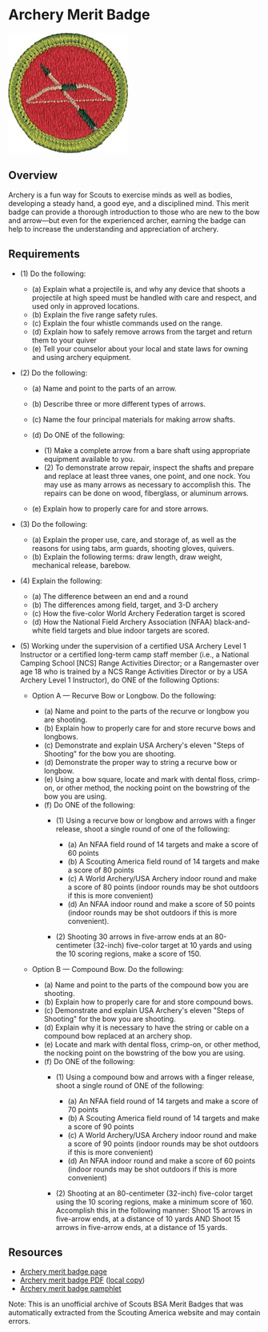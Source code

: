 

# Archery Merit Badge

![Archery Merit Badge](images/archery-merit-badge.jpg)

## Overview



Archery is a fun way for Scouts to exercise minds as well as bodies, developing a steady hand, a good eye, and a disciplined mind. This merit badge can provide a thorough introduction to those who are new to the bow and arrow—but even for the experienced archer, earning the badge can help to increase the understanding and appreciation of archery.

## Requirements

* (1) Do the following:
    * (a) Explain what a projectile is, and why any device that shoots a projectile at high speed must be handled with care and respect, and used only in approved locations.
    * (b) Explain the five range safety rules.
    * (c) Explain the four whistle commands used on the range.
    * (d) Explain how to safely remove arrows from the target and return them to your quiver
    * (e) Tell your counselor about your local and state laws for owning and using archery equipment.


* (2) Do the following:
    * (a) Name and point to the parts of an arrow.
    * (b) Describe three or more different types of arrows.
    * (c) Name the four principal materials for making arrow shafts.
    * (d) Do ONE of the following:
        * (1) Make a complete arrow from a bare shaft using appropriate equipment available to you.
        * (2) To demonstrate arrow repair, inspect the shafts and prepare and replace at least three vanes, one point, and one nock. You may use as many arrows as necessary to accomplish this. The repairs can be done on wood, fiberglass, or aluminum arrows.


    * (e) Explain how to properly care for and store arrows.


* (3) Do the following:
    * (a) Explain the proper use, care, and storage of, as well as the reasons for using tabs, arm guards, shooting gloves, quivers.
    * (b) Explain the following terms: draw length, draw weight, mechanical release, barebow.


* (4) Explain the following:
    * (a) The difference between an end and a round
    * (b) The differences among field, target, and 3-D archery
    * (c) How the five-color World Archery Federation target is scored
    * (d) How the National Field Archery Association (NFAA) black-and-white field targets and blue indoor targets are scored.


* (5) Working under the supervision of a certified USA Archery Level 1 Instructor or a certified long-term camp staff member (i.e., a National Camping School [NCS] Range Activities Director; or a Rangemaster over age 18 who is trained by a NCS Range Activities Director or by a USA Archery Level 1 Instructor), do ONE of the following Options:
    * Option A — Recurve Bow or Longbow. Do the following:
        * (a) Name and point to the parts of the recurve or longbow you are shooting.
        * (b) Explain how to properly care for and store recurve bows and longbows.
        * (c) Demonstrate and explain USA Archery's eleven "Steps of Shooting" for the bow you are shooting.
        * (d) Demonstrate the proper way to string a recurve bow or longbow.
        * (e) Using a bow square, locate and mark with dental floss, crimp-on, or other method, the nocking point on the bowstring of the bow you are using.
        * (f) Do ONE of the following:
            * (1) Using a recurve bow or longbow and arrows with a finger release, shoot a single round of one of the following:
                * (a) An NFAA field round of 14 targets and make a score of 60 points
                * (b) A Scouting America field round of 14 targets and make a score of 80 points
                * (c) A World Archery/USA Archery indoor round and make a score of 80 points (indoor rounds may be shot outdoors if this is more convenient)
                * (d) An NFAA indoor round and make a score of 50 points (indoor rounds may be shot outdoors if this is more convenient).


            * (2) Shooting 30 arrows in five-arrow ends at an 80-centimeter (32-inch) five-color target at 10 yards and using the 10 scoring regions, make a score of 150.




    * Option B — Compound Bow. Do the following:
        * (a) Name and point to the parts of the compound bow you are shooting.
        * (b) Explain how to properly care for and store compound bows.
        * (c) Demonstrate and explain USA Archery's eleven "Steps of Shooting" for the bow you are shooting.
        * (d) Explain why it is necessary to have the string or cable on a compound bow replaced at an archery shop.
        * (e) Locate and mark with dental floss, crimp-on, or other method, the nocking point on the bowstring of the bow you are using.
        * (f) Do ONE of the following:
            * (1) Using a compound bow and arrows with a finger release, shoot a single round of ONE of the following:
                * (a) An NFAA field round of 14 targets and make a score of 70 points
                * (b) A Scouting America field round of 14 targets and make a score of 90 points
                * (c) A World Archery/USA Archery indoor round and make a score of 90 points (indoor rounds may be shot outdoors if this is more convenient)
                * (d) An NFAA indoor round and make a score of 60 points (indoor rounds may be shot outdoors if this is more convenient)


            * (2) Shooting at an 80-centimeter (32-inch) five-color target using the 10 scoring regions, make a minimum score of 160. Accomplish this in the following manner:  Shoot 15 arrows in five-arrow ends, at a distance of 10 yards  AND  Shoot 15 arrows in five-arrow ends, at a distance of 15 yards.








## Resources

- [Archery merit badge page](https://www.scouting.org/merit-badges/archery/)
- [Archery merit badge PDF](https://filestore.scouting.org/filestore/Merit_Badge_ReqandRes/Pamphlets/Archery_2025.pdf) ([local copy](files/archery-merit-badge.pdf))
- [Archery merit badge pamphlet](https://www.scoutshop.org/search/?q=Archery+Merit+Badge+Pamphlet)

Note: This is an unofficial archive of Scouts BSA Merit Badges that was automatically extracted from the Scouting America website and may contain errors.